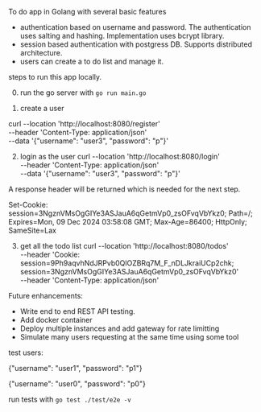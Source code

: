 To do app in Golang with several basic features
- authentication based on username and password. The authentication uses salting and hashing. Implementation uses bcrypt library.
- session based authentication with postgress DB. Supports distributed architecture.
- users can create a to do list and manage it.




steps to run this app locally.

0. run the go server with `go run main.go`

1. create a user

curl --location 'http://localhost:8080/register' \
--header 'Content-Type: application/json' \
--data '{"username": "user3", "password": "p"}'


2. login as the user
curl --location 'http://localhost:8080/login' \
--header 'Content-Type: application/json' \
--data '{"username": "user3", "password": "p"}'

A response header will be returned which is needed for the next step.

Set-Cookie: session=3NgznVMsOgGIYe3ASJauA6qGetmVp0_zsOFvqVbYkz0; Path=/; Expires=Mon, 09 Dec 2024 03:58:08 GMT; Max-Age=86400; HttpOnly; SameSite=Lax

3. get all the todo list
curl --location 'http://localhost:8080/todos' \
--header 'Cookie: session=9Ph9aqvhNdJRPvb0QlOZBRq7M_F_nDLJkraiUCp2chk; session=3NgznVMsOgGIYe3ASJauA6qGetmVp0_zsOFvqVbYkz0' \
--header 'Content-Type: application/json'


Future enhancements:
- Write end to end REST API testing. 
- Add docker container
- Deploy multiple instances and add gateway for rate limitting
- Simulate many users requesting at the same time using some tool


test users:

{"username": "user1", "password": "p1"}

{"username": "user0", "password": "p0"}


run tests with `go test ./test/e2e -v`